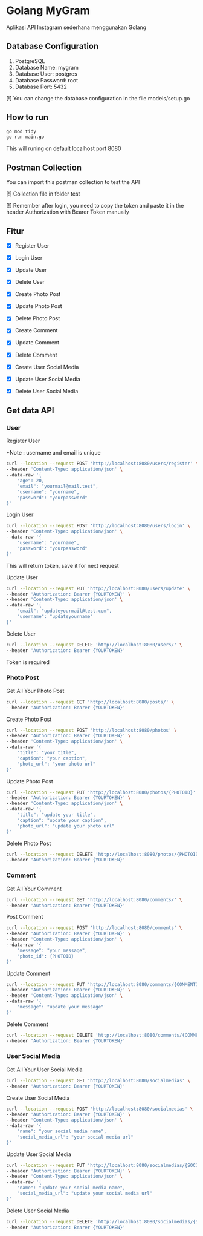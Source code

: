 # Golang MyGram

Aplikasi API Instagram sederhana menggunakan Golang

## Database Configuration
1.  PostgreSQL
2.  Database Name: mygram
3.  Database User: postgres
4.  Database Password: root
5.  Database Port: 5432

[!] You can change the database configuration in the file models/setup.go

## How to run
```bash
go mod tidy
go run main.go
```

This will runing on default localhost port 8080

## Postman Collection
You can import this postman collection to test the API

[!] Collection file in folder test

[!] Remember after login, you need to copy the token and paste it in the header Authorization with Bearer Token manually

## Fitur
- [x] Register User
- [x] Login User
- [x] Update User
- [x] Delete User

- [x] Create Photo Post
- [x] Update Photo Post
- [x] Delete Photo Post

- [x] Create Comment
- [x] Update Comment
- [x] Delete Comment

- [x] Create User Social Media
- [x] Update User Social Media
- [x] Delete User Social Media

## Get data API
### User
Register User

*Note : username and email is unique
```bash
curl --location --request POST 'http://localhost:8080/users/register' \
--header 'Content-Type: application/json' \
--data-raw '{
    "age": 20,
    "email": "yourmail@mail.test",
    "username": "yourname",
    "password": "yourpassword"
}'
```

Login User
```bash
curl --location --request POST 'http://localhost:8080/users/login' \
--header 'Content-Type: application/json' \
--data-raw '{
    "username": "yourname",
    "password": "yourpassword"
}'
```
This will return token, save it for next request


Update User
```bash
curl --location --request PUT 'http://localhost:8080/users/update' \
--header 'Authorization: Bearer {YOURTOKEN}' \
--header 'Content-Type: application/json' \
--data-raw '{
    "email": "updateyourmail@test.com",
    "username": "updateyourname"
}'
```

Delete User
```bash
curl --location --request DELETE 'http://localhost:8080/users/' \
--header 'Authorization: Bearer {YOURTOKEN}'
```
Token is required

### Photo Post

Get All Your Photo Post
```bash
curl --location --request GET 'http://localhost:8080/posts/' \
--header 'Authorization: Bearer {YOURTOKEN}'
```

Create Photo Post
```bash
curl --location --request POST 'http://localhost:8080/photos' \
--header 'Authorization: Bearer {YOURTOKEN}' \
--header 'Content-Type: application/json' \
--data-raw '{
    "title": "your title",
    "caption": "your caption",
    "photo_url": "your photo url"
}'
```

Update Photo Post
```bash
curl --location --request PUT 'http://localhost:8080/photos/{PHOTOID}' \
--header 'Authorization: Bearer {YOURTOKEN}' \
--header 'Content-Type: application/json' \
--data-raw '{
    "title": "update your title",
    "caption": "update your caption",
    "photo_url": "update your photo url"
}'
```

Delete Photo Post
```bash
curl --location --request DELETE 'http://localhost:8080/photos/{PHOTOID}' \
--header 'Authorization: Bearer {YOURTOKEN}'
```

### Comment

Get All Your Comment
```bash
curl --location --request GET 'http://localhost:8080/comments/' \
--header 'Authorization: Bearer {YOURTOKEN}'
```

Post Comment
```bash
curl --location --request POST 'http://localhost:8080/comments' \
--header 'Authorization: Bearer {YOURTOKEN}' \
--header 'Content-Type: application/json' \
--data-raw '{
    "message": "your message",
    "photo_id": {PHOTOID}
}'
```

Update Comment
```bash
curl --location --request PUT 'http://localhost:8080/comments/{COMMENTID}' \
--header 'Authorization: Bearer {YOURTOKEN}' \
--header 'Content-Type: application/json' \
--data-raw '{
    "message": "update your message"
}'
```


Delete Comment
```bash
curl --location --request DELETE 'http://localhost:8080/comments/{COMMENTID}' \
--header 'Authorization: Bearer {YOURTOKEN}'
```


### User Social Media

Get All Your User Social Media
```bash
curl --location --request GET 'http://localhost:8080/socialmedias' \
--header 'Authorization: Bearer {YOURTOKEN}'
```

Create User Social Media
```bash
curl --location --request POST 'http://localhost:8080/socialmedias' \
--header 'Authorization: Bearer {YOURTOKEN}' \
--header 'Content-Type: application/json' \
--data-raw '{
    "name": "your social media name",
    "social_media_url": "your social media url"
}'
```

Update User Social Media
```bash
curl --location --request PUT 'http://localhost:8080/socialmedias/{SOCIALMEDIAID}' \
--header 'Authorization: Bearer {YOURTOKEN}' \
--header 'Content-Type: application/json' \
--data-raw '{
    "name": "update your social media name",
    "social_media_url": "update your social media url"
}'
```

Delete User Social Media
```bash
curl --location --request DELETE 'http://localhost:8080/socialmedias/{SOCIALMEDIAID}' \
--header 'Authorization: Bearer {YOURTOKEN}'
```


